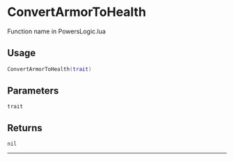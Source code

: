 # ConvertArmorToHealth
Function name in PowersLogic.lua
## Usage
```lua
ConvertArmorToHealth(trait)
```
## Parameters
`trait`
## Returns
`nil`

---